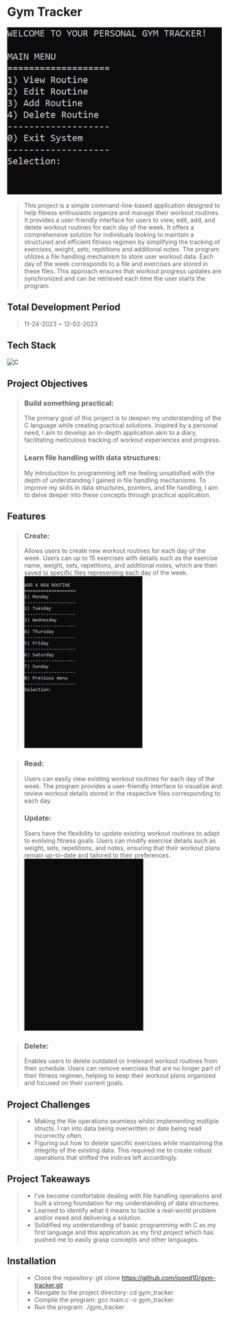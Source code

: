 # Gym Tracker

 <img src="assets/menu-selection.gif" alt="main menu"/>

> This project is a simple command-line-based application designed to help fitness enthusiasts organize and manage their workout routines. It provides a user-friendly interface for users to view, edit, add, and delete workout routines for each day of the week. It offers a comprehensive solution for individuals looking to maintain a structured and efficient fitness regimen by simplifying the tracking of exercises, weight, sets, repititions and additional notes. The program utilizes a file handling mechanism to store user workout data. Each day of the week corresponds to a file and exercises are stored in these files. This approach ensures that workout progress updates are synchronized and can be retrieved each time the user starts the program.

## Total Development Period

> 11-24-2023 ~ 12-02-2023

## Tech Stack

![C](https://img.shields.io/badge/c-%2300599C.svg?style=flat&logo=c&logoColor=white)

## Project Objectives

> ### Build something practical:
>
> The primary goal of this project is to deepen my understanding of the C language while creating practical solutions. Inspired by a personal need, I aim to develop an in-depth application akin to a diary, facilitating meticulous tracking of workout experiences and progress.
>
> ### Learn file handling with data structures:
>
> My introduction to programming left me feeling unsatisfied with the depth of understanding I gained in file handling mechanisms. To improve my skills in data structures, pointers, and file handling, I aim to delve deeper into these concepts through practical application.

## Features

> ### Create:
>
> Allows users to create new workout routines for each day of the week. Users can up to 15 exercises with details such as the exercise name, weight, sets, repetitions, and additional notes, which are then saved to specific files representing each day of the week.
> <br>
> <img src="assets/create.gif" height="400" alt="add exercise"/>

> ### Read:
>
> Users can easily view existing workout routines for each day of the week. The program provides a user-friendly interface to visualize and review workout details stored in the respective files corresponding to each day.
>
> ### Update:
>
> Ssers have the flexibility to update existing workout routines to adapt to evolving fitness goals. Users can modify exercise details such as weight, sets, repetitions, and notes, ensuring that their workout plans remain up-to-date and tailored to their preferences.
> <br>
> <img src="assets/editing.gif" height="400" alt="edit exercise"/>

> ### Delete:
>
> Enables users to delete outdated or irrelevant workout routines from their schedule. Users can remove exercises that are no longer part of their fitness regimen, helping to keep their workout plans organized and focused on their current goals.

## Project Challenges

> - Making the file operations seamless whilst implementing multiple structs. I ran into data being overwritten or date being read incorrectly often.
> - Figuring out how to delete specific exercises while maintaining the integrity of the existing data. This required me to create robust operations that shifted the indices left accordingly.

## Project Takeaways

> - I've become comfortable dealing with file handling operations and built a strong foundation for my understanding of data structures.
> - Learned to identify what it means to tackle a real-world problem and/or need and delivering a solution.
> - Solidified my understanding of basic programming with C as my first language and this application as my first project which has pushed me to easily grasp concepts and other languages.

## Installation

> - Clone the repository: git clone https://github.com/joond10/gym-tracker.git
> - Navigate to the project directory: cd gym_tracker
> - Compile the program: gcc main.c -o gym_tracker
> - Run the program: ./gym_tracker
